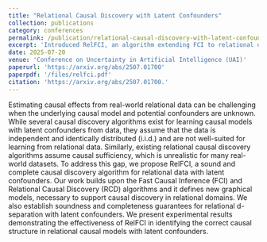 ```yaml
---
title: "Relational Causal Discovery with Latent Confounders"
collection: publications
category: conferences
permalink: /publication/relational-causal-discovery-with-latent-confounders
excerpt: 'Introduced RelFCI, an algorithm extending FCI to relational data with latent confounders and non-i.i.d. assumptions.'
date: 2025-07-20
venue: 'Conference on Uncertainty in Artificial Intelligence (UAI)'
paperurl: 'https://arxiv.org/abs/2507.01700'
paperpdf: '/files/relfci.pdf'
citation: 'https://arxiv.org/abs/2507.01700.'
---
```


Estimating causal effects from real-world relational data can be challenging when the underlying causal model and potential confounders are unknown. While several causal discovery algorithms exist for learning causal models with latent confounders from data, they assume that the data is independent and identically distributed (i.i.d.) and are not well-suited for learning from relational data. Similarly, existing relational causal discovery algorithms assume causal sufficiency, which is unrealistic for many real-world datasets. To address this gap, we propose RelFCI, a sound and complete causal discovery algorithm for relational data with latent confounders. Our work builds upon the Fast Causal Inference (FCI) and Relational Causal Discovery (RCD) algorithms and it defines new
graphical models, necessary to support causal discovery in relational domains. We also establish soundness and completeness guarantees for relational d-separation with latent confounders. We present experimental results demonstrating the effectiveness of RelFCI in identifying the correct causal structure in relational causal models with latent confounders.
